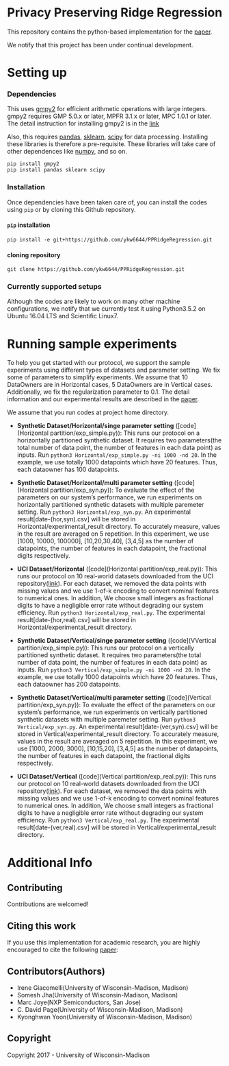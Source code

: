 # Privacy Preserving Ridge Regression

This repository contains the python-based implementation for the [paper](https://eprint.iacr.org/2017/979). 

We notify that this project has been under continual development.


# Setting up

### Dependencies

This uses [gmpy2](https://pypi.python.org/pypi/gmpy2) for efficient arithmetic operations with large integers. gmpy2 requires GMP 5.0.x or later, MPFR 3.1.x or later, MPC 1.0.1 or later. The detail instruction for installing gmpy2 is in the [link](https://gmpy2.readthedocs.io/en/latest/intro.html#installing-gmpy2-on-unix-linux)

Also, this requires [pandas](https://pandas.pydata.org/pandas-docs/stable/install.html), [sklearn](http://scikit-learn.org/stable/), [scipy](https://www.scipy.org/) for data processing. Installing these libraries is therefore a pre-requisite. These libraries will take care of other dependences like [numpy](http://www.numpy.org/), and so on.

```
pip install gmpy2
pip install pandas sklearn scipy
```


### Installation

Once dependencies have been taken care of, you can install the codes using
`pip` or by cloning this Github repository.

#### `pip` installation

```
pip install -e git+https://github.com/ykw6644/PPRidgeRegression.git
```

#### cloning repository

```
git clone https://github.com/ykw6644/PPRidgeRegression.git
```

### Currently supported setups

Although the codes are likely to work on many other machine configurations, we notify that we
currently test it using Python3.5.2 on Ubuntu 16.04 LTS and Scientific Linux7.

# Running sample experiments

To help you get started with our protocol, 
we support the sample experiments using different types of datasets and parameter setting.
We fix some of parameters to simplify experiments. We assume that 10 DataOwners are in Horizontal cases, 5 DataOwners are in Vertical cases. Additionally, we fix the regularization parameter to 0.1. The detail information and our experimental results are described in the [paper](https://eprint.iacr.org/2017/979). 

We assume that you run codes at project home directory.

* **Synthetic Dataset/Horizontal/singe parameter setting** ([code](Horizontal partition/exp_simple.py)): 
This runs our protocol on a horizontally partitioned synthetic dataset. It requires two parameters(the total number of data point, the number of features in each data point) as inputs. Run ``` python3 Horizontal/exp_simple.py -ni 1000 -nd 20 ```. In the example, we use totally 1000 datapoints which have 20 features. Thus, each dataowner has 100 datapoints. 

* **Synthetic Dataset/Horizontal/multi parameter setting** ([code](Horizontal partition/exp_syn.py)): 
To evaluate the effect of the parameters on our system’s performance, we run experiments on horizontally partitioned synthetic datasets with multiple paremeter setting. Run ``` python3 Horizontal/exp_syn.py ```. An experimental result\[date-(hor,syn).csv\] will be stored in Horizontal/experimental_result directory. To accurately measure, values in the result are averaged on 5 repetition. In this experiment, we use \[1000, 10000, 100000\], \[10,20,30,40\], \[3,4,5\] as the number of datapoints, the number of features in each datapoint, the fractional digits respectively.

* **UCI Dataset/Horizontal** ([code](Horizontal partition/exp_real.py)): This runs our protocol on 10 real-world datasets downloaded from the UCI repository([link](https://archive.ics.uci.edu/ml/datasets.html)). For each dataset, we removed the data points with missing values and we use 1-of-k encoding to convert nominal features to numerical ones. In addition, We choose small integers as fractional digits to have a negligible error rate without degrading our system efficiency. Run ``` python3 Horizontal/exp_real.py ```. The experimental result\[date-(hor,real).csv\] will be stored in Horizontal/experimental_result directory. 

* **Synthetic Dataset/Vertical/singe parameter setting** ([code](VVertical partition/exp_simple.py)): 
This runs our protocol on a vertically partitioned synthetic dataset. It requires two parameters(the total number of data point, the number of features in each data point) as inputs. Run ``` python3 Vertical/exp_simple.py -ni 1000 -nd 20 ```. In the example, we use totally 1000 datapoints which have 20 features. Thus, each dataowner has 200 datapoints. 

* **Synthetic Dataset/Vertical/multi parameter setting** ([code](Vertical partition/exp_syn.py)): To evaluate the effect of the parameters on our system’s performance, we run experiments on vertically partitioned synthetic datasets with multiple paremeter setting. Run ``` python3 Vertical/exp_syn.py ```. An experimental result\[date-(ver,syn).csv\] will be stored in Vertical/experimental_result directory. To accurately measure, values in the result are averaged on 5 repetition. In this experiment, we use \[1000, 2000, 3000\], \[10,15,20\], \[3,4,5\] as the number of datapoints, the number of features in each datapoint, the fractional digits respectively. 

* **UCI Dataset/Vertical** ([code](Vertical partition/exp_real.py)): This runs our protocol on 10 real-world datasets downloaded from the UCI repository([link](https://archive.ics.uci.edu/ml/datasets.html)). For each dataset, we removed the data points with missing values and we use 1-of-k encoding to convert nominal features to numerical ones. In addition, We choose small integers as fractional digits to have a negligible error rate without degrading our system efficiency. Run ``` python3 Vertical/exp_real.py ```. The experimental result\[date-(ver,real).csv\] will be stored in Vertical/experimental_result directory. 


# Additional Info

## Contributing

Contributions are welcomed! 


## Citing this work

If you use this implementation for academic research, you are highly encouraged to cite the following [paper](https://eprint.iacr.org/2017/979):


## Contributors(Authors)

* Irene Giacomelli(University of Wisconsin-Madison, Madison)
* Somesh Jha(University of Wisconsin-Madison, Madison)
* Marc Joye(NXP Semiconductors, San Jose)
* C. David Page(University of Wisconsin-Madison, Madison)
* Kyonghwan Yoon(University of Wisconsin-Madison, Madison)

## Copyright

Copyright 2017 - University of Wisconsin-Madison
